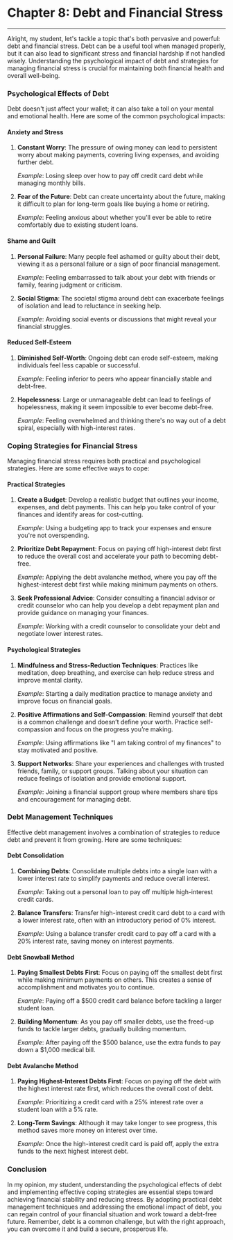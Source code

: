 # Chapter 8: Debt and Financial Stress

---

Alright, my student, let's tackle a topic that's both pervasive and powerful: debt and financial stress. Debt can be a useful tool when managed properly, but it can also lead to significant stress and financial hardship if not handled wisely. Understanding the psychological impact of debt and strategies for managing financial stress is crucial for maintaining both financial health and overall well-being.

### Psychological Effects of Debt

Debt doesn't just affect your wallet; it can also take a toll on your mental and emotional health. Here are some of the common psychological impacts:

#### Anxiety and Stress

1. **Constant Worry**: The pressure of owing money can lead to persistent worry about making payments, covering living expenses, and avoiding further debt.
   
   *Example*: Losing sleep over how to pay off credit card debt while managing monthly bills.

2. **Fear of the Future**: Debt can create uncertainty about the future, making it difficult to plan for long-term goals like buying a home or retiring.
   
   *Example*: Feeling anxious about whether you'll ever be able to retire comfortably due to existing student loans.

#### Shame and Guilt

1. **Personal Failure**: Many people feel ashamed or guilty about their debt, viewing it as a personal failure or a sign of poor financial management.
   
   *Example*: Feeling embarrassed to talk about your debt with friends or family, fearing judgment or criticism.

2. **Social Stigma**: The societal stigma around debt can exacerbate feelings of isolation and lead to reluctance in seeking help.
   
   *Example*: Avoiding social events or discussions that might reveal your financial struggles.

#### Reduced Self-Esteem

1. **Diminished Self-Worth**: Ongoing debt can erode self-esteem, making individuals feel less capable or successful.
   
   *Example*: Feeling inferior to peers who appear financially stable and debt-free.

2. **Hopelessness**: Large or unmanageable debt can lead to feelings of hopelessness, making it seem impossible to ever become debt-free.
   
   *Example*: Feeling overwhelmed and thinking there's no way out of a debt spiral, especially with high-interest rates.

### Coping Strategies for Financial Stress

Managing financial stress requires both practical and psychological strategies. Here are some effective ways to cope:

#### Practical Strategies

1. **Create a Budget**: Develop a realistic budget that outlines your income, expenses, and debt payments. This can help you take control of your finances and identify areas for cost-cutting.
   
   *Example*: Using a budgeting app to track your expenses and ensure you're not overspending.

2. **Prioritize Debt Repayment**: Focus on paying off high-interest debt first to reduce the overall cost and accelerate your path to becoming debt-free.
   
   *Example*: Applying the debt avalanche method, where you pay off the highest-interest debt first while making minimum payments on others.

3. **Seek Professional Advice**: Consider consulting a financial advisor or credit counselor who can help you develop a debt repayment plan and provide guidance on managing your finances.
   
   *Example*: Working with a credit counselor to consolidate your debt and negotiate lower interest rates.

#### Psychological Strategies

1. **Mindfulness and Stress-Reduction Techniques**: Practices like meditation, deep breathing, and exercise can help reduce stress and improve mental clarity.
   
   *Example*: Starting a daily meditation practice to manage anxiety and improve focus on financial goals.

2. **Positive Affirmations and Self-Compassion**: Remind yourself that debt is a common challenge and doesn’t define your worth. Practice self-compassion and focus on the progress you’re making.
   
   *Example*: Using affirmations like "I am taking control of my finances" to stay motivated and positive.

3. **Support Networks**: Share your experiences and challenges with trusted friends, family, or support groups. Talking about your situation can reduce feelings of isolation and provide emotional support.
   
   *Example*: Joining a financial support group where members share tips and encouragement for managing debt.

### Debt Management Techniques

Effective debt management involves a combination of strategies to reduce debt and prevent it from growing. Here are some techniques:

#### Debt Consolidation

1. **Combining Debts**: Consolidate multiple debts into a single loan with a lower interest rate to simplify payments and reduce overall interest.
   
   *Example*: Taking out a personal loan to pay off multiple high-interest credit cards.

2. **Balance Transfers**: Transfer high-interest credit card debt to a card with a lower interest rate, often with an introductory period of 0% interest.
   
   *Example*: Using a balance transfer credit card to pay off a card with a 20% interest rate, saving money on interest payments.

#### Debt Snowball Method

1. **Paying Smallest Debts First**: Focus on paying off the smallest debt first while making minimum payments on others. This creates a sense of accomplishment and motivates you to continue.
   
   *Example*: Paying off a $500 credit card balance before tackling a larger student loan.

2. **Building Momentum**: As you pay off smaller debts, use the freed-up funds to tackle larger debts, gradually building momentum.
   
   *Example*: After paying off the $500 balance, use the extra funds to pay down a $1,000 medical bill.

#### Debt Avalanche Method

1. **Paying Highest-Interest Debts First**: Focus on paying off the debt with the highest interest rate first, which reduces the overall cost of debt.
   
   *Example*: Prioritizing a credit card with a 25% interest rate over a student loan with a 5% rate.

2. **Long-Term Savings**: Although it may take longer to see progress, this method saves more money on interest over time.
   
   *Example*: Once the high-interest credit card is paid off, apply the extra funds to the next highest interest debt.

### Conclusion

In my opinion, my student, understanding the psychological effects of debt and implementing effective coping strategies are essential steps toward achieving financial stability and reducing stress. By adopting practical debt management techniques and addressing the emotional impact of debt, you can regain control of your financial situation and work toward a debt-free future. Remember, debt is a common challenge, but with the right approach, you can overcome it and build a secure, prosperous life.